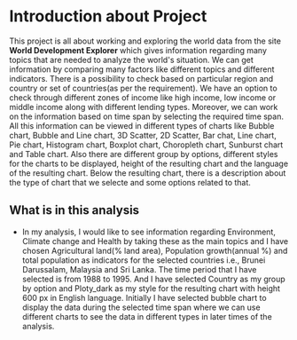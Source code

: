 # Introduction about Project
This project is all about working and exploring the world data from the site **World Development Explorer** which gives information regarding many topics that are needed to analyze the world's situation. We can get information by comparing many factors like different topics and different indicators. There is a possibility to check based on particular region and country or set of countries(as per the requirement). We have an option to check through different zones of income like high income, low income or middle income along with different lending types. Moreover, we can work on the information based on time span by selecting the required time span. All this information can be viewed in different types of charts like Bubble chart, Bubble and Line chart, 3D Scatter, 2D Scatter, Bar chat, Line chart, Pie chart, Histogram chart, Boxplot chart, Choropleth chart, Sunburst chart and Table chart. Also there are different group by options, different styles for the charts to be displayed, height of the resulting chart and the language of the resulting chart. Below the resulting chart, there is a description about the type of chart that we selecte and some options related to that.
## What is in this analysis
- In my analysis, I would like to see information regarding Environment, Climate change and Health by taking these as the main topics and I have chosen Agricultural land(% land area), Population growth(annual %) and total population as indicators for the selected countries i.e., Brunei Darussalam, Malaysia and Sri Lanka. The time period that I have selected is from 1988 to 1995. And I have selected Country as my group by option and Ploty_dark as my style for the resulting chart with height 600 px in English language. Initially I have selected bubble chart to display the data during the selected time span where we can use different charts to see the data in different types in later times of the analysis.
